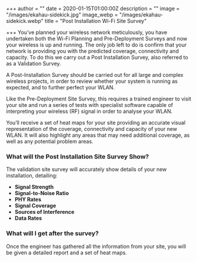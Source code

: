+++
author = ""
date = 2020-01-15T01:00:00Z
description = ""
image = "/images/ekahau-sidekick.jpg"
image_webp = "/images/ekahau-sidekick.webp"
title = "Post Installation Wi-Fi Site Survey"

+++
You’ve planned your wireless network meticulously, you have undertaken both the Wi-Fi Planning and Pre-Deployment Surveys and now your wireless is up and running. The only job left to do is confirm that your network is providing you with the predicted coverage, connectivity and capacity. To do this we carry out a Post Installation Survey, also referred to as a Validation Survey.

A Post-Installation Survey should be carried out for all large and complex wireless projects, in order to review whether your system is running as expected, and to further perfect your WLAN.

Like the Pre-Deployment Site Survey, this requires a trained engineer to visit your site and run a series of tests with specialist software capable of interpreting your wireless (RF) signal in order to analyse your WLAN.

You’ll receive a set of heat maps for your site providing an accurate visual representation of the coverage, connectivity and capacity of your new WLAN. It will also highlight any areas that may need additional coverage, as well as any potential problem areas.

### What will the Post Installation Site Survey Show?

The validation site survey will accurately show details of your new installation, detailing:

* **Signal Strength**
* **Signal-to-Noise Ratio**
* **PHY Rates**
* **Signal Coverage**
* **Sources of Interference**
* **Data Rates**

### What will I get after the survey?

Once the engineer has gathered all the information from your site, you will be given a detailed report and a set of heat maps.